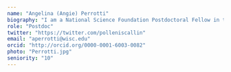 ```yaml
---
name: "Angelina (Angie) Perrotti"
biography: "I am a National Science Foundation Postdoctoral Fellow in the Earth Sciences Division with a joint affiliation at Brown University and  the University of Wisconsin-Madison. My research interests include the peopling of the Americas and late Quaternary megafaunal extinction. Specifically, I use palynological and geochemical proxies to understand the effects of extinction including changes in vegetation composition and fire regimes."
role: "Postdoc"
twitter: "https://twitter.com/polleniscallin"
email: "aperrotti@wisc.edu"
orcid: "http://orcid.org/0000-0001-6003-0082"
photo: "Perrotti.jpg"
seniority: "10"
---
```

